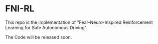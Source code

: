 # FNI-RL
This repo is the implementation of "Fear-Neuro-Inspired Reinforcement Learning for Safe Autonomous Driving".  

The Code will be released soon.
